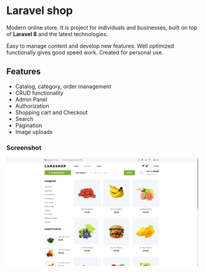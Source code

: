 # Laravel shop
Modern online store. It is project for individuals and businesses, built on top of **Laravel 8** and the latest technologies. 

Easy to manage content and develop new features. Well optimized functionally gives good speed work. Created for personal use.

## Features
- Catalog, category, order management
- CRUD functionality
- Admin Panel
- Authorization
- Shopping cart and Checkout
- Search 
- Pagination
- Image uploads
### Screenshot
![screenshot](screenshots/index.png)
